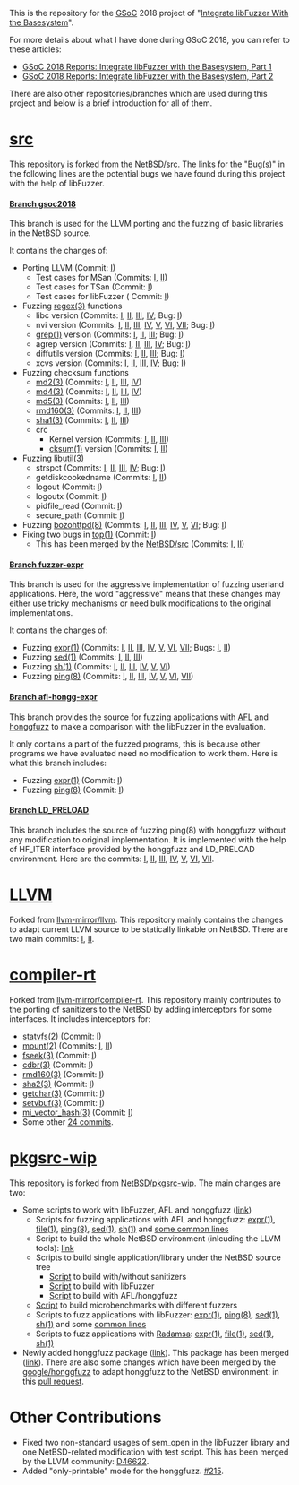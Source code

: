 This is the repository for the [GSoC](https://summerofcode.withgoogle.com/) 2018 project of 
"[Integrate libFuzzer With the Basesystem](https://summerofcode.withgoogle.com/projects/#6417656001855488)".

For more details about what I have done during GSoC 2018, you can refer to these articles:

- [GSoC 2018 Reports: Integrate libFuzzer with the Basesystem, Part 1](http://blog.netbsd.org/tnf/entry/gsoc_2018_reports_integrate_libfuzzer)
- [GSoC 2018 Reports: Integrate libFuzzer with the Basesystem, Part 2](http://blog.netbsd.org/tnf/entry/gsoc_2018_reports_integrate_libfuzzer1)

There are also other repositories/branches which are used during this project and below
is a brief introduction for all of them.


# [src](https://github.com/plusun/src/)
This repository is forked from the [NetBSD/src](https://github.com/NetBSD/src). The links for
the "Bug(s)" in the following lines are the potential bugs we have found during this project
with the help of libFuzzer.

#### [Branch gsoc2018](https://github.com/plusun/src/)
This branch is used for the LLVM porting and the fuzzing of basic libraries in the NetBSD source.

It contains the changes of:
- Porting LLVM (Commit: [I](https://github.com/plusun/src/commit/57ce7ee505381288e2c075f5bc24e454dcaa8774))
  - Test cases for MSan (Commits: [I](https://github.com/plusun/src/commit/78d5dfd33215508af3a8824c7ba1392d6ceacf8a), [II](https://github.com/plusun/src/commit/5d96c8f8e084f006824536bfd0622ee3788bc23c))
  - Test cases for TSan (Commit: [I](https://github.com/plusun/src/commit/5f537712dde1e4eb87b6022e371cd48393a4bb5e))
  - Test cases for libFuzzer ( Commit: [I](https://github.com/plusun/src/commit/ff6d9228c17140919df34c280e32823bcbf7ecf6))
- Fuzzing [regex(3)](http://netbsd.gw.com/cgi-bin/man-cgi?regex+3+NetBSD-current) functions
  - libc version (Commits: [I](https://github.com/plusun/src/commit/0d828a78c982fb2289b86ec619896bfda55c29d7), [II](https://github.com/plusun/src/commit/74bc15fcf31878278cb8f8281a1bbde843e6ae1c), [III](https://github.com/plusun/src/commit/f4653a2a658a7422f4ee4077906dcdb3e0448850), [IV](https://github.com/plusun/src/commit/5bb3dffd418d72ff018782ad0f056f82560bf0fb); Bug: [I](https://github.com/plusun/src/tree/gsoc2018/tests/fuzz/regex/libc/regexec/bug))
  - nvi version (Commits: [I](https://github.com/plusun/src/commit/336cc66b3cae2448d8a984a076d2ee921a946760), [II](https://github.com/plusun/src/commit/4b956b7fc9d8bfe95be7e9c876aa685615e1774c), [III](https://github.com/plusun/src/commit/99b455119b26377273ee2502f2fdd6adf702f6c0), [IV](https://github.com/plusun/src/commit/b49e95e9d3692f40fc3d75ec886fb3ffe7bc09f2), [V](https://github.com/plusun/src/commit/498b45c2c6da90004a78fa91383f09bbab503873), [VI](https://github.com/plusun/src/commit/dfa23d9c2d850998be1e2786527c39986efa514e), [VII](https://github.com/plusun/src/commit/cbf271e1340f301ead4b228c10848fba0e45afbe); Bug: [I](https://github.com/plusun/src/tree/gsoc2018/tests/fuzz/regex/nvi/regcomp/bug))
  - [grep(1)](http://netbsd.gw.com/cgi-bin/man-cgi?grep+1+NetBSD-current) version (Commits: [I](https://github.com/plusun/src/commit/0c239dc46ba2f536c76c3004e1cca3c7d0255ada), [II](https://github.com/plusun/src/commit/3256c321a71765ae23ca3caa1e6bf763de651901), [III](https://github.com/plusun/src/commit/f826dbbca7b610582506ca71ec62f58909f5a0b5); Bug: [I](https://github.com/plusun/src/tree/gsoc2018/tests/fuzz/regex/grep/regcomp/bug))
  - agrep version (Commits: [I](https://github.com/plusun/src/commit/3899801db97939780073ec9089b15d7f7c7ad389), [II](https://github.com/plusun/src/commit/3d6fd232d33c577d5e708d472ecfafa9643b8e1a), [III](https://github.com/plusun/src/commit/e22e4257cd8c4886ce81df54397278c27cc4480c), [IV](https://github.com/plusun/src/commit/9ac1010586bd05122316e41e70171ba295b3b8cf); Bug: [I](https://github.com/plusun/src/tree/gsoc2018/tests/fuzz/regex/agrep/regcomp/bug))
  - diffutils version (Commits: [I](https://github.com/plusun/src/commit/890b7da466dd07db729133e382522fc2e2dc74bd), [II](https://github.com/plusun/src/commit/e481c49978c4d346eae9b9d392576f1dc589eab7), [III](https://github.com/plusun/src/commit/c9c18a7670db622d4943520aee9ab5bcf4e81df2); Bug: [I](https://github.com/plusun/src/tree/gsoc2018/tests/fuzz/regex/diffutils/regcomp/bug))
  - xcvs version (Commits: [I](https://github.com/plusun/src/commit/331f44467b22f526adc5301ef66cbae97170a835), [II](https://github.com/plusun/src/commit/b3a3f41ee8d9a330fc16eda304c03f20d8e170ab), [III](https://github.com/plusun/src/commit/cf8bb22313d14bed6d33f795bf0e0c8e49c7b3c4), [IV](https://github.com/plusun/src/commit/6817666411ff0286415e4035c5c2ce09298f8a0d); Bug: [I](https://github.com/plusun/src/tree/gsoc2018/tests/fuzz/regex/xcvs/regcomp/bug))
- Fuzzing checksum functions
  - [md2(3)](http://netbsd.gw.com/cgi-bin/man-cgi?md2+3+NetBSD-current) (Commits: [I](https://github.com/plusun/src/commit/f98643efbf1a475a960607437cffaaf939f57148), [II](https://github.com/plusun/src/commit/487f7fbe9652b0b26a384a2421cae3dc545bef08), [III](https://github.com/plusun/src/commit/064728ed5889ec7188d6393066b9906faa8c604e), [IV](https://github.com/plusun/src/commit/a5dfb400ef57f878cdd618499648745b60a1a998))
  - [md4(3)](http://netbsd.gw.com/cgi-bin/man-cgi?md4+3+NetBSD-current) (Commits: [I](https://github.com/plusun/src/commit/9617b488df058c8a82fd2b1e32e188c7674b0e96), [II](https://github.com/plusun/src/commit/af63ca067a85ea8aec158121971f6fb5f6c6633e), [III](https://github.com/plusun/src/commit/bb2ad52244abf7035d2137eca29e8b222f9164c7), [IV](https://github.com/plusun/src/commit/fb3ea9960e762cb5ebdfcae784456ee81bb25980))
  - [md5(3)](http://netbsd.gw.com/cgi-bin/man-cgi?md5+3+NetBSD-current) (Commits: [I](https://github.com/plusun/src/commit/b1c448ccd690b81cb39b699443fd70796545e6f4), [II](https://github.com/plusun/src/commit/49f4eecb96b52f23c00b32a770eb06450edb438f), [III](https://github.com/plusun/src/commit/382ffc6c1d83c4ee48a60316e907dfff9efa57d8))
  - [rmd160(3)](http://netbsd.gw.com/cgi-bin/man-cgi?rmd160+3+NetBSD-current) (Commits: [I](https://github.com/plusun/src/commit/150bc7d0a246c01fafe6dda6d619b3a37bb764d6), [II](https://github.com/plusun/src/commit/5e5cf9a836a2a1281a8a84633b5b20d63d6484ae), [III](https://github.com/plusun/src/commit/55445f63232410d86b3d3fe1fd21d1ded6afe603))
  - [sha1(3)](http://netbsd.gw.com/cgi-bin/man-cgi?sha1+3+NetBSD-7.0) (Commits: [I](https://github.com/plusun/src/commit/ed13aee7f4c0e29971c4ab81772598c20cf70323), [II](https://github.com/plusun/src/commit/95f43f96cf0e8468e4fcec77da0861b6ff5dc0f6), [III](https://github.com/plusun/src/commit/da7b6c2befb84949284484309f53c52336a2d3bf))
  - crc
    - Kernel version (Commits: [I](https://github.com/plusun/src/commit/c7895218545c6c9c8f75dbb68b5bfb8969bc1026), [II](https://github.com/plusun/src/commit/04ebf91ddb2fc1de6cf93552d557b27495a6c24b), [III](https://github.com/plusun/src/commit/2cdabfc8bf16fcf7ae44e55f1d98fb48a91e1e62))
    - [cksum(1)](http://netbsd.gw.com/cgi-bin/man-cgi?cksum+1+NetBSD-current) version (Commits: [I](https://github.com/plusun/src/commit/4e58562badf5372da6cd0edc599282ee2b0929be), [II](https://github.com/plusun/src/commit/26a0a2972d5b5c8668c0115d0e81477d622bcceb))
- Fuzzing [libutil(3)](http://netbsd.gw.com/cgi-bin/man-cgi?libutil+3+NetBSD-current)
  - strspct (Commits: [I](https://github.com/plusun/src/commit/67d5e6f8b1d664615291a130f1d4c0af2f3f3247), [II](https://github.com/plusun/src/commit/169d088bc2ade00132e043f138b5112abcecdc40), [III](https://github.com/plusun/src/commit/5ef008a0ec55ccfc62e7c8264f673d6591a2abd1), [IV](https://github.com/plusun/src/commit/37e30c19869c83af99cf1a82d10242d3df0155a2); Bug: [I](https://github.com/plusun/src/tree/gsoc2018/tests/fuzz/libutil/strspct/bug))
  - getdiskcookedname (Commits: [I](https://github.com/plusun/src/commit/99fa066bf1c7fa40efccfc4e4a555a98c4e01328), [II](https://github.com/plusun/src/commit/19fee4bb64cb70f791df30ba798e0888aec1f24d))
  - logout (Commit: [I](https://github.com/plusun/src/commit/de460602fa09b0a0247fc42914b87a0cae15ecfa))
  - logoutx (Commit: [I](https://github.com/plusun/src/commit/92d97487b8ae3270fbcd8edfd2597e30ebb43f66))
  - pidfile_read (Commit: [I](https://github.com/plusun/src/commit/83a8d6fd2e080612634ebc362f6b228b8785068e))
  - secure_path (Commit: [I](https://github.com/plusun/src/commit/a976a33e0593b1bde3ade93a37bbc0c4fc91630d))
- Fuzzing [bozohttpd(8)](http://netbsd.gw.com/cgi-bin/man-cgi?bozohttpd+8+NetBSD-7.0) (Commits: [I](https://github.com/plusun/src/commit/192d68491d36660e73816e0df4adf9a907821667), [II](https://github.com/plusun/src/commit/312c8ee93bf2ed244ae915ed3fc42f65e9d8416b), [III](https://github.com/plusun/src/commit/a678877b72a8a9534b898eff909355a0068c4733), [IV](https://github.com/plusun/src/commit/538944520ea439d8830a3651ea68eacf601acdb6), [V](https://github.com/plusun/src/commit/2d883e060ea38f20bf59a95d65f7f7ca600ea0f0), [VI](https://github.com/plusun/src/commit/492f1d7621bfc190885a361c0e75d92c225d9e23); Bug: [I](https://github.com/plusun/src/tree/gsoc2018/tests/fuzz/bozohttpd/bozohttpd/bug))
- Fixing two bugs in [top(1)](http://netbsd.gw.com/cgi-bin/man-cgi?top+1.i386+NetBSD-7.1.2) (Commit: [I](https://github.com/plusun/src/commit/161607510d44ee407010783a02fd6a4a4e790e04))
  - This has been merged by the [NetBSD/src]() (Commits: [I](https://github.com/NetBSD/src/commit/0127224588b2392894a1860e3e4473b4d09737d9), [II](https://github.com/NetBSD/src/commit/773e262b99a13372328c120d05da59d810b38b35))

#### [Branch fuzzer-expr](https://github.com/plusun/src/tree/fuzzer-expr)
This branch is used for the aggressive implementation of fuzzing userland applications.
Here, the word "aggressive" means that these changes may either use tricky mechanisms
or need bulk modifications to the original implementations.

It contains the changes of:
- Fuzzing [expr(1)](http://netbsd.gw.com/cgi-bin/man-cgi?expr+1+NetBSD-current) (Commits: [I](https://github.com/plusun/src/commit/237d95ea82656f8d7a8a1e1ac3cea81f06505a5c), [II](https://github.com/plusun/src/commit/236316e980e653912d2bd3ea117b4db8ab473e09), [III](https://github.com/plusun/src/commit/5b6a912ba0adbffc40f2b382e98143ad17547a6b), [IV](https://github.com/plusun/src/commit/13025204c5d8117a9debae25507c00ed91798413), [V](https://github.com/plusun/src/commit/0de68641bd5453e615ed078731d820cadbcfbf4f), [VI](https://github.com/plusun/src/commit/cac87439bd786616765a3cbfe3157d3afc087a6c), [VII](https://github.com/plusun/src/commit/f97b43befa920b7ff517fedccf7f1564f7eb8937); Bugs: [I](https://github.com/plusun/src/commit/0978ffd444b1eee130469ba0757fc9c5eea20f11), [II](https://github.com/plusun/src/commit/2015b1736b8696f230cf3bd6d358627fb136caa1))
- Fuzzing [sed(1)](http://netbsd.gw.com/cgi-bin/man-cgi?sed++NetBSD-current) (Commits: [I](https://github.com/plusun/src/commit/7ffe9f0913bd5df467c3954e465b113baeec0478), [II](https://github.com/plusun/src/commit/7f7a5fe1ce8878c16038501a4f56d8034ee1b0f1), [III](https://github.com/plusun/src/commit/5813323167821b994472ed99452b5a941143c6b8))
- Fuzzing [sh(1)](http://netbsd.gw.com/cgi-bin/man-cgi/man?sh++NetBSD-5.0) (Commits: [I](https://github.com/plusun/src/commit/330d96ab65ab89588fc5b77a1e80c1dc56332630), [II](https://github.com/plusun/src/commit/3fe4285b1f502f03c8360bbb73c07176148f3980), [III](https://github.com/plusun/src/commit/61a2c9e582bb1e53e8f3948f42c44c5d015742a9), [IV](https://github.com/plusun/src/commit/2bf88393158ed18e7752eb32aadacccc1544d0c4), [V](https://github.com/plusun/src/commit/e522c4734ed3a3729017c933947ad57295c234e9), [VI](https://github.com/plusun/src/commit/9e8975e5b346f40dc34f3ef5a383e9e9a60275b6))
- Fuzzing [ping(8)](http://netbsd.gw.com/cgi-bin/man-cgi?ping+8+NetBSD-6.0+i386) (Commits: [I](https://github.com/plusun/src/commit/e1c3961309aee28627a8ad584f5d0de1b8594e62), [II](https://github.com/plusun/src/commit/2899dff446e040046b0b096ad733c806824aafb2), [III](https://github.com/plusun/src/commit/8bd62773df09a7cdd987cd0082ac8a940514e90c), [IV](https://github.com/plusun/src/commit/726e4f31a301e037163d2b9e05e54dd9bbd01dda), [V](https://github.com/plusun/src/commit/0652e35542ba8b7bdd3a1ce1252e6726a4eadd88), [VI](https://github.com/plusun/src/commit/f9c75acc55f053f3986c5f5d647e04eb0222a459), [VII](https://github.com/plusun/src/commit/ff93df23a0383502d7e8af8d9289d52569b9999b))

#### [Branch afl-hongg-expr](https://github.com/plusun/src/tree/afl-hongg-expr)
This branch provides the source for fuzzing applications with [AFL](http://lcamtuf.coredump.cx/afl/) and
[honggfuzz](https://github.com/google/honggfuzz) to make a comparison with the libFuzzer in the evaluation.

It only contains a part of the fuzzed programs, this is because other programs we have evaluated need no
modification to work them. Here is what this branch includes:
- Fuzzing [expr(1)](http://netbsd.gw.com/cgi-bin/man-cgi?expr+1+NetBSD-current) (Commit: [I](https://github.com/plusun/src/commit/14bd975209149352f8aea4ace6be70a18541afb8))
- Fuzzing [ping(8)](netbsd.gw.com/cgi-bin/man-cgi?ping+8+NetBSD-6.0+i386) (Commit: [I](https://github.com/plusun/src/commit/7adf30b6d2ec13449c1327468e44974162258b4f))

#### [Branch LD_PRELOAD](https://github.com/plusun/src/tree/LD_PRELOAD)
This branch includes the source of fuzzing ping(8) with honggfuzz without any modification to original
implementation. It is implemented with the help of HF_ITER interface provided by the honggfuzz and
LD_PRELOAD environment. Here are the commits: [I](https://github.com/plusun/src/commit/4c5e2d86a6d4453eefc264d5f55374973e5425a3), [II](https://github.com/plusun/src/commit/e1920ca6c6250bbc632446187ea5cc98a7c2c423), [III](https://github.com/plusun/src/commit/5c11886077794985eddf4531a08f340ee97b96c1), [IV](https://github.com/plusun/src/commit/eeca866c9cffd34f971ba6a0a3aee94e032b9518), [V](https://github.com/plusun/src/commit/60c885dd6cb59e77bd12602f8b5295f7e7d86599), [VI](https://github.com/plusun/src/commit/50c871c61c4ec84bcb7b72bf41ef5dd8783fc0ba), [VII](https://github.com/plusun/src/commit/5b673a763c36e008bb31beac9abb6b027931f47f).


# [LLVM](https://github.com/plusun/llvm)
Forked from [llvm-mirror/llvm](https://github.com/llvm-mirror/llvm). This repository mainly contains
the changes to adapt current LLVM source to be statically linkable on NetBSD. There are two main commits:
[I](https://github.com/plusun/llvm/commit/50276909bce4d0d89fbeaa40860de61b46f72af0),
[II](https://github.com/plusun/llvm/commit/d05b8fcfad739d116227e198be88baa5f8699383).


# [compiler-rt](https://github.com/plusun/compiler-rt)
Forked from [llvm-mirror/compiler-rt](https://github.com/llvm-mirror/compiler-rt). This repository mainly
contributes to the porting of sanitizers to the NetBSD by adding interceptors for some interfaces. It includes
interceptors for:
- [statvfs(2)](http://netbsd.gw.com/cgi-bin/man-cgi?statvfs+2+NetBSD-current) (Commit: [I](https://github.com/plusun/compiler-rt/commit/4de2507cd566b437c8421eab95b87034828e3d25))
- [mount(2)](http://netbsd.gw.com/cgi-bin/man-cgi?mount+2+NetBSD-current) (Commits: [I](https://github.com/plusun/compiler-rt/commit/76d0859d5e67d8b17ec259654b996921e99323e5), [II](https://github.com/plusun/compiler-rt/commit/488332eb9e433dcdcc4a35e6795a5bb2f5e54169))
- [fseek(3)](http://netbsd.gw.com/cgi-bin/man-cgi?fseek+3+NetBSD-7.0) (Commit: [I](https://github.com/plusun/compiler-rt/commit/6d466c20aaf4e8e1894daacb7d3dd9ce88b6086f))
- [cdbr(3)](http://netbsd.gw.com/cgi-bin/man-cgi?cdbr+3+NetBSD-current) (Commit: [I](https://github.com/plusun/compiler-rt/commit/08bca30852bbd09d49b7cb32f903885b76ca9d16))
- [rmd160(3)](http://netbsd.gw.com/cgi-bin/man-cgi?rmd160+3+NetBSD-6.0) (Commit: [I](https://github.com/plusun/compiler-rt/commit/d095434de3babb5aae4ec16e1ac0bae815e7f5f7))
- [sha2(3)](http://netbsd.gw.com/cgi-bin/man-cgi?sha2+3+NetBSD-7.0) (Commit: [I](https://github.com/plusun/compiler-rt/commit/c8f480dcdae15736ad04c0f4b4aad1d702f157ae))
- [getchar(3)](http://netbsd.gw.com/cgi-bin/man-cgi?getchar+3+NetBSD-current) (Commit: [I](https://github.com/plusun/compiler-rt/commit/b33125fe5df40556082eaba922c8b2c1e78df233))
- [setvbuf(3)](http://netbsd.gw.com/cgi-bin/man-cgi?setvbuf+3+NetBSD-current) (Commit: [I](https://github.com/plusun/compiler-rt/commit/32fedd0bbc5f626018b3ca1b347ad4a1ab29289b))
- [mi_vector_hash(3)](http://netbsd.gw.com/cgi-bin/man-cgi?mi_vector_hash+3+NetBSD-6.0) (Commit: [I](https://github.com/plusun/compiler-rt/commit/38c8ba25ba93312b2e16e6871cfa28f69a58f7a1))
- Some other [24 commits](https://github.com/plusun/compiler-rt/pull/1/commits).


# [pkgsrc-wip](https://github.com/plusun/pkgsrc-wip)
This repository is forked from [NetBSD/pkgsrc-wip](https://github.com/NetBSD/pkgsrc-wip). The main
changes are two:
- Some scripts to work with libFuzzer, AFL and honggfuzz ([link](https://github.com/plusun/pkgsrc-wip/tree/gsoc2018/compiler-rt-netbsd))
  - Scripts for fuzzing applications with AFL and honggfuzz: [expr(1)](https://github.com/plusun/pkgsrc-wip/blob/gsoc2018/compiler-rt-netbsd/afl-hongg-fuzz-expr.sh), [file(1)](https://github.com/plusun/pkgsrc-wip/blob/gsoc2018/compiler-rt-netbsd/afl-hongg-fuzz-file.sh), [ping(8)](https://github.com/plusun/pkgsrc-wip/blob/gsoc2018/compiler-rt-netbsd/afl-hongg-fuzz-ping.sh), [sed(1)](https://github.com/plusun/pkgsrc-wip/blob/gsoc2018/compiler-rt-netbsd/afl-hongg-fuzz-sed.sh), [sh(1)](https://github.com/plusun/pkgsrc-wip/blob/gsoc2018/compiler-rt-netbsd/afl-hongg-fuzz-sh.sh) and [some common lines](https://github.com/plusun/pkgsrc-wip/blob/gsoc2018/compiler-rt-netbsd/afl-honggfuzz-header.sh)
  - Script to build the whole NetBSD environment (inlcuding the LLVM tools): [link](https://github.com/plusun/pkgsrc-wip/blob/gsoc2018/compiler-rt-netbsd/build-all.sh)
  - Scripts to build single application/library under the NetBSD source tree
    - [Script](https://github.com/plusun/pkgsrc-wip/blob/gsoc2018/compiler-rt-netbsd/build-one.sh) to build with/without sanitizers
    - [Script](https://github.com/plusun/pkgsrc-wip/blob/gsoc2018/compiler-rt-netbsd/build-one-fuzzer.sh) to build with libFuzzer
    - [Script](https://github.com/plusun/pkgsrc-wip/blob/gsoc2018/compiler-rt-netbsd/build-one-afl-honggfuzz.sh) to build with AFL/honggfuzz
  - [Script](https://github.com/plusun/pkgsrc-wip/blob/gsoc2018/compiler-rt-netbsd/fuzz-microbenchmark.sh) to build microbenchmarks with different fuzzers
  - Scripts to fuzz applications with libFuzzer: [expr(1)](https://github.com/plusun/pkgsrc-wip/blob/gsoc2018/compiler-rt-netbsd/fuzz_expr.sh), [ping(8)](https://github.com/plusun/pkgsrc-wip/blob/gsoc2018/compiler-rt-netbsd/fuzz_ping.sh), [sed(1)](https://github.com/plusun/pkgsrc-wip/blob/gsoc2018/compiler-rt-netbsd/fuzz_sed.sh), [sh(1)](https://github.com/plusun/pkgsrc-wip/blob/gsoc2018/compiler-rt-netbsd/fuzz_sh.sh) and some [common lines](https://github.com/plusun/pkgsrc-wip/blob/gsoc2018/compiler-rt-netbsd/fuzzer_header.sh)
  - Scripts to fuzz applications with [Radamsa](https://github.com/aoh/radamsa): [expr(1)](https://github.com/plusun/pkgsrc-wip/blob/gsoc2018/compiler-rt-netbsd/radamsa-fuzz-expr.sh), [file(1)](https://github.com/plusun/pkgsrc-wip/blob/gsoc2018/compiler-rt-netbsd/radamsa-fuzz-file.sh), [sed(1)](https://github.com/plusun/pkgsrc-wip/blob/gsoc2018/compiler-rt-netbsd/radamsa-fuzz-sed.sh), [sh(1)](https://github.com/plusun/pkgsrc-wip/blob/gsoc2018/compiler-rt-netbsd/radamsa-fuzz-sh.sh)
- Newly added honggfuzz package ([link](https://github.com/plusun/pkgsrc-wip/tree/gsoc2018/honggfuzz)). This package has been merged ([link](https://github.com/NetBSD/pkgsrc-wip/tree/master/honggfuzz)). There are also some changes which have been merged by the [google/honggfuzz](https://github.com/google/honggfuzz) to adapt honggfuzz to the NetBSD environment: in this [pull request](https://github.com/google/honggfuzz/pull/212).


# Other Contributions
- Fixed two non-standard usages of sem_open in the libFuzzer library and one NetBSD-related modification with test script. This has been merged by the LLVM community: [D46622](https://reviews.llvm.org/D46622).
- Added "only-printable" mode for the honggfuzz. [#215](https://github.com/google/honggfuzz/pull/215).
